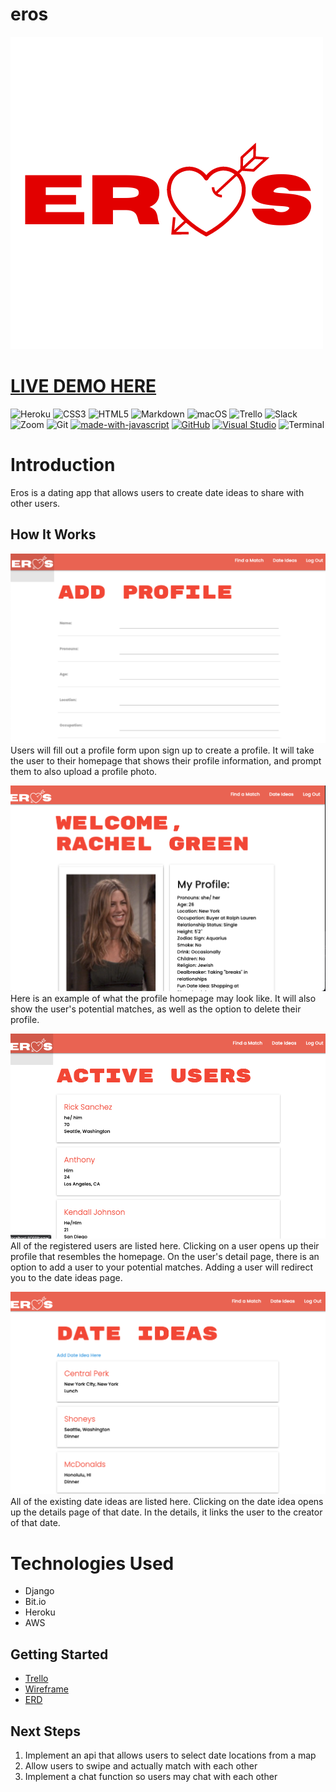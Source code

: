 # eros


![](main_app/static/media/eros_transparent.png)

# [LIVE DEMO HERE](https://eros.herokuapp.com/)

![Heroku](https://img.shields.io/badge/heroku-%23430098.svg?style=for-the-badge&logo=heroku&logoColor=white)
![CSS3](https://img.shields.io/badge/css3-%231572B6.svg?style=for-the-badge&logo=css3&logoColor=white)
![HTML5](https://img.shields.io/badge/html5-%23E34F26.svg?style=for-the-badge&logo=html5&logoColor=white)
![Markdown](https://img.shields.io/badge/markdown-%23000000.svg?style=for-the-badge&logo=markdown&logoColor=white)
![macOS](https://img.shields.io/badge/mac%20os-000000?style=for-the-badge&logo=macos&logoColor=F0F0F0)
![Trello](https://img.shields.io/badge/Trello-%23026AA7.svg?style=for-the-badge&logo=Trello&logoColor=white)
![Slack](https://img.shields.io/badge/Slack-4A154B?style=for-the-badge&logo=slack&logoColor=white)
![Zoom](https://img.shields.io/badge/Zoom-2D8CFF?style=for-the-badge&logo=zoom&logoColor=white)
![Git](https://img.shields.io/badge/git-%23F05033.svg?style=for-the-badge&logo=git&logoColor=white)
[![made-with-javascript](https://img.shields.io/badge/Made%20with-JavaScript-1f425f.svg)](https://www.javascript.com)
[![GitHub](https://badgen.net/badge/icon/github?icon=github&label)](https://github.com)
[![Visual Studio](https://badgen.net/badge/icon/visualstudio?icon=visualstudio&label)](https://visualstudio.microsoft.com)
![Terminal](https://badgen.net/badge/icon/terminal?icon=terminal&label)


# Introduction
Eros is a dating app that allows users to create date ideas to share with other users. 

## How It Works
![](main_app/static/media/readme/signup.png)
Users will fill out a profile form upon sign up to create a profile. It will take the user to their homepage that shows their profile information, and prompt them to also upload a profile photo.

![](main_app/static/media/readme/profile.png)
Here is an example of what the profile homepage may look like. It will also show the user's potential matches, as well as the option to delete their profile.

![](main_app/static/media/readme/users.png)
All of the registered users are listed here. Clicking on a user opens up their profile that resembles the homepage. On the user's detail page, there is an option to add a user to your potential matches. Adding a user will redirect you to the date ideas page.

![](main_app/static/media/readme/dateideas.png)
All of the existing date ideas are listed here. Clicking on the date idea opens up the details page of that date. In the details, it links the user to the creator of that date.


# Technologies Used
- Django
- Bit.io
- Heroku
- AWS

## Getting Started
- [Trello](https://trello.com/invite/b/8RvSJHk7/ATTI0c8709e2880d8886c640cae26546c38623E4EE1B/eros)
- [Wireframe](https://whimsical.com/project-4-UwTqjgYaoEz7P9aVjdxSc1)
- [ERD](https://lucid.app/lucidchart/6e346572-0f46-42f6-83fa-4d4d39894d09/edit?viewport_loc=56%2C210%2C896%2C526%2C0_0&invitationId=inv_2fcd580c-ef8a-4478-b6b6-4b6c29838209)


## Next Steps
1. Implement an api that allows users to select date locations from a map
2. Allow users to swipe and actually match with each other
3. Implement a chat function so users may chat with each other
